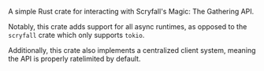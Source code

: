 A simple Rust crate for interacting with Scryfall's Magic: The Gathering API.

Notably, this crate adds support for all async runtimes, as opposed to the `scryfall` crate which only supports `tokio`.

Additionally, this crate also implements a centralized client system, meaning the API is properly ratelimited by default.
